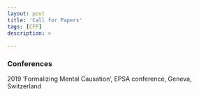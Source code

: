 ```yaml
---
layout: post
title: 'Call for Papers'
tags: [CFP]
description: >
  
---
```



### Conferences

2019 ‘Formalizing Mental Causation’, EPSA conference, Geneva, Switzerland

